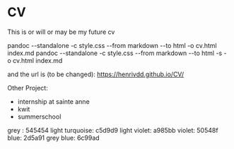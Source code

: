 # CV
This is or will or may be my future cv


pandoc --standalone -c style.css --from markdown --to html -o cv.html index.md
pandoc --standalone -c style.css --from markdown --to html -s -o cv.html index.md


and the url is (to be changed):
https://henrivdd.github.io/CV/

Other Project:
- internship at sainte anne
- kwit
- summerschool

grey : 545454
light turquoise: c5d9d9
light violet: a985bb
violet: 50548f
blue: 2d5a91
grey blue: 6c99ad
